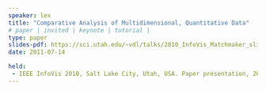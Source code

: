 ```yaml
---
speaker: lex
title: "Comparative Analysis of Multidimensional, Quantitative Data"
# paper | invited | keynote | tutorial |
type: paper
slides-pdf: https://sci.utah.edu/~vdl/talks/2010_InfoVis_Matchmaker_slides.pdf
date: 2011-07-14

held:  
 - IEEE InfoVis 2010, Salt Lake City, Utah, USA. Paper presentation, 2010-10-28.
---
```






